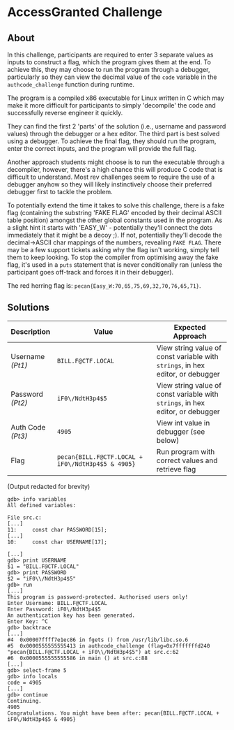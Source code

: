 # AccessGranted Challenge

## About

In this challenge, participants are required to enter 3 separate values as inputs to construct
a flag, which the program gives them at the end. To achieve this, they may choose to run the
program through a debugger, particularly so they can view the decimal value of the `code` variable
in the `authcode_challenge` function during runtime.

The program is a compiled x86 executable for Linux written in C which may make it more difficult
for participants to simply 'decompile' the code and successfully reverse engineer it quickly.

They can find the first 2 'parts' of the solution (i.e., username and password values) through the
debugger or a hex editor. The third part is best solved using a debugger. To achieve the final flag,
they should run the program, enter the correct inputs, and the program will provide the full flag.

Another approach students might choose is to run the executable through a decompiler, however, there's
a high chance this will produce C code that is difficult to understand. Most rev challenges seem to
require the use of a debugger anyhow so they will likely instinctively choose their preferred debugger
first to tackle the problem.

To potentially extend the time it takes to solve this challenge, there is a fake flag
(containing the substring 'FAKE FLAG' encoded by their decimal ASCII table position)
amongst the other global constants used in the program. As a slight hint it starts with 'EASY_W' -
potentially they'll connect the dots immediately that it might be a decoy ;). If not,
potentially they'll decode the decimal->ASCII char mappings of the numbers, revealing `FAKE FLAG`.
There may be a few support tickets asking why the flag isn't working, simply tell them to keep
looking. To stop the compiler from optimising away the fake flag, it's used in a `puts` statement that
is never conditionally ran (unless the participant goes off-track and forces it in their debugger).

The red herring flag is: `pecan{Easy_W:70,65,75,69,32,70,76,65,71}`.

## Solutions

| **Description**        | **Value**          | **Expected Approach**
| ---                    | ---                | ---
| Username<br />_(Pt1)_  | `BILL.F@CTF.LOCAL` | View string value of const variable with `strings`, in hex editor, or debugger
| Password<br />_(Pt2)_  | `iF0\/NdtH3p4$5`   | View string value of const variable with `strings`, in hex editor, or debugger
| Auth Code<br />_(Pt3)_ | `4905`             | View int value in debugger (see below)
| Flag                   | `pecan{BILL.F@CTF.LOCAL + iF0\/NdtH3p4$5 & 4905}` | Run program with correct values and retrieve flag

(Output redacted for brevity)
```gdb
gdb> info variables
All defined variables:

File src.c:
[...]
11:     const char PASSWORD[15];
[...]
10:     const char USERNAME[17];

[...]
gdb> print USERNAME
$1 = "BILL.F@CTF.LOCAL"
gdb> print PASSWORD
$2 = "iF0\\/NdtH3p4$5"
gdb> run
[...]
This program is password-protected. Authorised users only!
Enter Username: BILL.F@CTF.LOCAL
Enter Password: iF0\/NdtH3p4$5
An authentication key has been generated.
Enter Key: ^C
gdb> backtrace
[...]
#4  0x00007ffff7e1ec86 in fgets () from /usr/lib/libc.so.6
#5  0x0000555555555413 in authcode_challenge (flag=0x7fffffffd240 "pecan{BILL.F@CTF.LOCAL + iF0\\/NdtH3p4$5") at src.c:62
#6  0x0000555555555586 in main () at src.c:88
[...]
gdb> select-frame 5
gdb> info locals
code = 4905
[...]
gdb> continue
Continuing.
4905
Congratulations. You might have been after: pecan{BILL.F@CTF.LOCAL + iF0\/NdtH3p4$5 & 4905}
```
